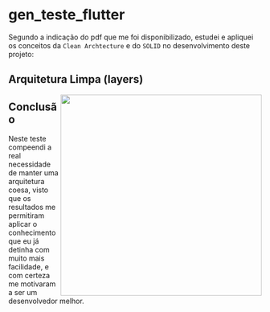 # gen_teste_flutter

Segundo a indicação do pdf que me foi disponibilizado, estudei e apliquei os conceitos da ```Clean Archtecture``` e do ```SOLID``` no desenvolvimento deste projeto:

## Arquitetura Limpa (layers)


<img align="right" style="width: 400px;" src="https://user-images.githubusercontent.com/61476935/209715747-f700013a-7cca-4972-aa5c-73b1a0b13a19.pngg">

## Conclusão

Neste teste compeendi a real necessidade de manter uma arquitetura coesa, visto que os resultados me permitiram aplicar o conhecimento que eu já detinha com muito mais facilidade, e com certeza me motivaram a ser um desenvolvedor melhor.